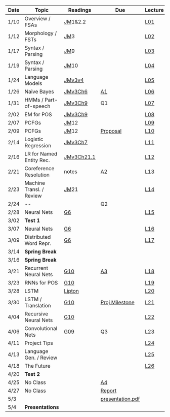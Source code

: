

| Date  | Topic                      | Readings                      | Due           | Lecture      |
| ----- |----------------------------|-------------------------------|---------------|--------------|
| 1/10  | Overview  / FSAs           |[JM](read/JM.pdf)1&2.2         |               |[L01](lec/l01)|
| 1/12  | Morphology / FSTs          |[JM](read/JM.pdf)3             |               |[L02](lec/l02)|
| 1/17  | Syntax / Parsing           |[JM](read/JM.pdf)9             |               |[L03](lec/l03)|
| 1/19  | Syntax / Parsing           |[JM](read/JM.pdf)10            |               |[L04](lec/l04)|
| 1/24  | Language Models            |[JMv3v4](https://web.stanford.edu/~jurafsky/slp3/4.pdf) |               |[L05](lec/l05)|
| 1/26  | Naive Bayes                |[JMv3Ch6](https://web.stanford.edu/~jurafsky/slp3/6.pdf) |[A1](https://github.com/iit-cs585/assignments/tree/master/a1)               |[L06](lec/l06)|
| 1/31  | HMMs / Part-of-speech      |[JMv3Ch9](https://web.stanford.edu/~jurafsky/slp3/9.pdf) | Q1            |[L07](lec/l07)|
| 2/02  | EM for POS                 |[JMv3Ch9](https://web.stanford.edu/~jurafsky/slp3/9.pdf) |               |[L08](lec/l08)|
| 2/07  | PCFGs                      |[JM](read/JM.pdf)12            |               |[L09](lec/l09)|
| 2/09  | PCFGs                      |[JM](read/JM.pdf)12            | [Proposal](https://github.com/iit-cs585/assignments/tree/master/project)      |[L10](lec/l10)|
| 2/14  | Logistic Regression        |[JMv3Ch7](https://web.stanford.edu/~jurafsky/slp3/7.pdf) |               |[L11](lec/l11)|
| 2/16  | LR for Named Entity Rec.   | [JMv3Ch21.1](https://web.stanford.edu/~jurafsky/slp3/21.pdf)                         |               |[L12](lec/l12)|
| 2/21  | Coreference Resolution     | notes                         | [A2](https://github.com/iit-cs585/assignments/tree/master/a2)|[L13](lec/l13)|
| 2/23  | Machine Transl. / Review   | [JM](read/JM.pdf)21           |                |[L14](lec/l14)|
| 2/24  | --                         |                               | Q2             |              |
| 2/28  | Neural Nets                | [G6](http://www.deeplearningbook.org/contents/mlp.html) | | [L15](lec/l15)|
| 3/02  |  **Test 1**                |                               |               |              |
| 3/07  | Neural Nets                | [G6](http://www.deeplearningbook.org/contents/mlp.html)|               |[L16](lec/l16)|
| 3/09  | Distributed Word Repr.     | [G6](http://www.deeplearningbook.org/contents/mlp.html) |               |[L17](lec/l17)|
| 3/14  |  **Spring Break**          |                               |               |              |
| 3/16  |  **Spring Break**          |                               |               |              |
| 3/21  | Recurrent Neural Nets      | [G10](http://www.deeplearningbook.org/contents/rnn.html) |[A3](https://github.com/iit-cs585/assignments/tree/master/a3)|[L18](lec/l18)|
| 3/23  | RNNs for POS               |  [G10](http://www.deeplearningbook.org/contents/rnn.html) |             |[L19](lec/l19)|
| 3/28  | LSTM     |  [Lipton](https://arxiv.org/abs/1506.00019) |               |[L20](lec/l20)|
| 3/30  | LSTM / Translation           |  [G10](http://www.deeplearningbook.org/contents/rnn.html) | [Proj Milestone](https://github.com/iit-cs585/assignments/tree/master/project)              |[L21](lec/l21)|
| 4/04  | Recursive Neural Nets                        |  [G10](http://www.deeplearningbook.org/contents/rnn.html)  |               |[L22](lec/l22)|
| 4/06  | Convolutional Nets         | [G09](http://www.deeplearningbook.org/contents/convnets.html)  | Q3 |[L23](lec/l23)| 
| 4/11  | Project Tips        | |     |[L24](lec/l24)|
| 4/13  | Language Gen. / Review     |                               |                          |[L25](lec/l25)|
| 4/18  | The Future                 |                               |               |[L26](lec/l26)|
| 4/20  | **Test 2**                 |                               |               |              |
| 4/25  | No Class                   |                               |   [A4](https://github.com/iit-cs585/assignments/tree/master/a4)            |              |
| 4/27  | No Class                   |                               | [Report](https://github.com/iit-cs585/assignments/tree/master/project)        |              |
| 5/3   |           |         |      [presentation.pdf](https://github.com/iit-cs585/assignments/tree/master/project)       |          |
| 5/4   | **Presentations**          |         |             |          |





